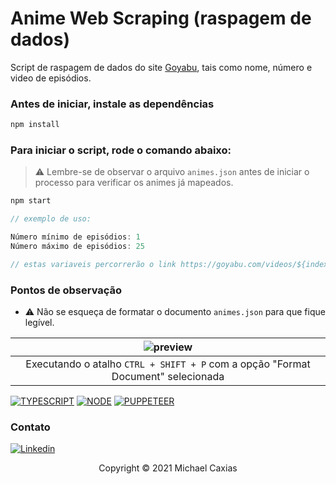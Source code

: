 # Anime Web Scraping (raspagem de dados)

Script de raspagem de dados do site [Goyabu](https://goyabu.com/), tais como nome, número e video de episódios.

### Antes de iniciar, instale as dependências

```bash
npm install
```


### Para iniciar o script, rode o comando abaixo:

> ⚠️ Lembre-se de observar o arquivo `animes.json` antes de iniciar o processo para verificar os animes já mapeados.

```bash
npm start
```

```ts
// exemplo de uso:

Número mínimo de episódios: 1
Número máximo de episódios: 25

// estas variaveis percorrerão o link https://goyabu.com/videos/${index}/ com o index de 1 a 25

```

### Pontos de observação

-  ⚠️ Não se esqueça de formatar o documento `animes.json` para que fique legível.

| ![preview](https://i.imgur.com/eoyAlgS.png) | 
| :---: |
| Executando o atalho `CTRL + SHIFT + P` com a opção "Format Document" selecionada |

[![TYPESCRIPT](https://img.shields.io/badge/TypeScript-007ACC?style=for-the-badge&logo=typescript&logoColor=white)](https://www.typescriptlang.org/)
[![NODE](https://img.shields.io/badge/Node.js-339933?style=for-the-badge&logo=nodedotjs&logoColor=white)](https://nodejs.org/)
[![PUPPETEER](https://img.shields.io/badge/Puppeteer-40B5A4?style=for-the-badge&logo=Puppeteer&logoColor=white)](https://pptr.dev/)

### Contato

[![Linkedin](https://img.shields.io/badge/LinkedIn-0077B5?style=for-the-badge&logo=linkedin&logoColor=white)](https://www.linkedin.com/in/michaelcaxias/)

<p align="center">Copyright © 2021 Michael Caxias</p>


